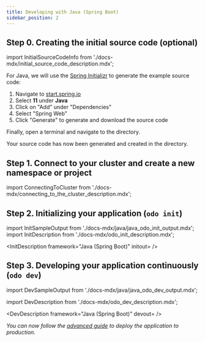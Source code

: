 ```yaml
---
title: Developing with Java (Spring Boot)
sidebar_position: 2
---
```


## Step 0. Creating the initial source code (optional)

import InitialSourceCodeInfo from './docs-mdx/initial_source_code_description.mdx';

<InitialSourceCodeInfo/>

For Java, we will use the [Spring Initializr](https://start.spring.io/) to generate the example source code:

1. Navigate to [start.spring.io](https://start.spring.io/) 
2. Select **11** under **Java**
3. Click on "Add" under "Dependencies"
4. Select "Spring Web"
5. Click "Generate" to generate and download the source code

Finally, open a terminal and navigate to the directory.

Your source code has now been generated and created in the directory.

## Step 1. Connect to your cluster and create a new namespace or project

import ConnectingToCluster from './docs-mdx/connecting_to_the_cluster_description.mdx';

<ConnectingToCluster/>

## Step 2. Initializing your application (`odo init`)


import InitSampleOutput from './docs-mdx/java/java_odo_init_output.mdx';
import InitDescription from './docs-mdx/odo_init_description.mdx';

<InitDescription framework="Java (Spring Boot)" initout=<InitSampleOutput/> />

## Step 3. Developing your application continuously (`odo dev`)

import DevSampleOutput from './docs-mdx/java/java_odo_dev_output.mdx';

import DevDescription from './docs-mdx/odo_dev_description.mdx';

<DevDescription framework="Java (Spring Boot)" devout=<DevSampleOutput/> />

_You can now follow the [advanced guide](../advanced/deploy/java.md) to deploy the application to production._
